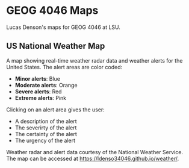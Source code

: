 # GEOG 4046 Maps
Lucas Denson's maps for GEOG 4046 at LSU.

## US National Weather Map
A map showing real-time weather radar data and weather alerts for the United States. The alert areas are color coded:  
* **Minor alerts**: Blue  
* **Moderate alerts**: Orange  
* **Severe alerts**: Red  
* **Extreme alerts**: Pink  

Clicking on an alert area gives the user:  
* A description of the alert
* The severirty of the alert
* The certainty of the alert
* The urgency of the alert  

Weather radar and alert data courtesy of the National Weather Service.  
The map can be accessed at <https://ldenso34046.github.io/weather/>.
